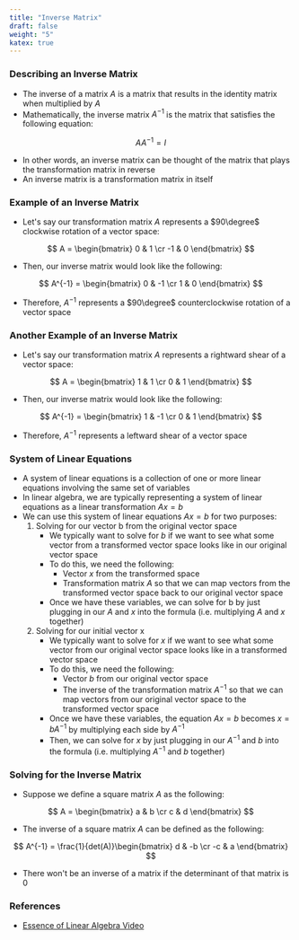 ```yaml
---
title: "Inverse Matrix"
draft: false
weight: "5"
katex: true
---
```


### Describing an Inverse Matrix
- The inverse of a matrix $A$ is a matrix that results in the identity matrix when multiplied by $A$
- Mathematically, the inverse matrix $A^{-1}$ is the matrix that satisfies the following equation:

$$ AA^{-1} = I $$

- In other words, an inverse matrix can be thought of the matrix that plays the transformation matrix in reverse
- An inverse matrix is a transformation matrix in itself

### Example of an Inverse Matrix
- Let's say our transformation matrix $A$ represents a $90\degree$ clockwise rotation of a vector space:

$$ A = \begin{bmatrix} 0 & 1 \cr -1 & 0 \end{bmatrix} $$

- Then, our inverse matrix would look like the following:

$$ A^{-1} = \begin{bmatrix} 0 & -1 \cr 1 & 0 \end{bmatrix} $$

- Therefore, $A^{-1}$ represents a $90\degree$ counterclockwise rotation of a vector space

### Another Example of an Inverse Matrix
- Let's say our transformation matrix $A$ represents a rightward shear of a vector space:

$$ A = \begin{bmatrix} 1 & 1 \cr 0 & 1 \end{bmatrix} $$

- Then, our inverse matrix would look like the following:

$$ A^{-1} = \begin{bmatrix} 1 & -1 \cr 0 & 1 \end{bmatrix} $$

- Therefore, $A^{-1}$ represents a leftward shear of a vector space

### System of Linear Equations
- A system of linear equations is a collection of one or more linear equations involving the same set of variables
- In linear algebra, we are typically representing a system of linear equations as a linear transformation $Ax = b$
- We can use this system of linear equations $Ax = b$ for two purposes:
	1. Solving for our vector b from the original vector space
		- We typically want to solve for $b$ if we want to see what some vector from a transformed vector space looks like in our original vector space
		- To do this, we need the following:
			- Vector $x$ from the transformed space
			- Transformation matrix $A$ so that we can map vectors from the transformed vector space back to our original vector space
		- Once we have these variables, we can solve for b by just plugging in our $A$ and $x$ into the formula (i.e. multiplying $A$ and $x$ together)
	2. Solving for our initial vector x
		- We typically want to solve for $x$ if we want to see what some vector from our original vector space looks like in a transformed vector space
		- To do this, we need the following:
			- Vector $b$ from our original vector space
			- The inverse of the transformation matrix $A^{-1}$ so that we can map vectors from our original vector space to the transformed vector space
		- Once we have these variables, the equation $Ax = b$ becomes $x = bA^{-1}$ by multiplying each side by $A^{-1}$
		- Then, we can solve for $x$ by just plugging in our $A^{-1}$ and $b$ into the formula (i.e. multiplying $A^{-1}$ and $b$ together)

### Solving for the Inverse Matrix
- Suppose we define a square matrix $A$ as the following:

$$ A = \begin{bmatrix} a & b \cr c & d \end{bmatrix} $$

- The inverse of a square matrix $A$ can be defined as the following:

$$ A^{-1} = \frac{1}{det(A)}\begin{bmatrix} d & -b \cr -c & a \end{bmatrix} $$

- There won't be an inverse of a matrix if the determinant of that matrix is 0

### References
- [Essence of Linear Algebra Video](https://www.youtube.com/watch?v=uQhTuRlWMxw&list=PLZHQObOWTQDPD3MizzM2xVFitgF8hE_ab&index=7)

